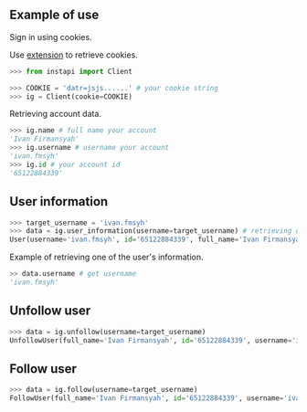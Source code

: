 ## Example of use
Sign in using cookies.

Use [extension](https://chromewebstore.google.com/detail/get-cookies/hdablekeodiopcnddiamhahahkiiloph) to retrieve cookies.
```python
>>> from instapi import Client

>>> COOKIE = 'datr=jsjs......' # your cookie string
>>> ig = Client(cookie=COOKIE)
```
Retrieving account data.
```python
>>> ig.name # full name your account 
'Ivan Firmansyah'
>>> ig.username # username your account
'ivan.fmsyh'
>>> ig.id # your account id
'65122884339'
```

## User information 
```python
>>> target_username = 'ivan.fmsyh'
>>> data = ig.user_information(username=target_username) # retrieving user data
User(username='ivan.fmsyh', id='65122884339', full_name='Ivan Firmansyah', biography='', followers=63, following=22, is_private=False, is_verified=False, profile_pic_url='https://scontent.cdninstagram.com/v/t51.2885-19/498568319_17899751043194534_5028882398275736674_n.jpg?stp=dst-jpg_s320x320_tt6&efg=eyJ2ZW5jb2RlX3RhZyI6InByb2ZpbGVfcGljLmRqYW5nby4xMDgwLmMyIn0&_nc_ht=scontent.cdninstagram.com&_nc_cat=102&_nc_oc=Q6cZ2QFHqIJ1bCv5PNMH7HkPVLk95rpWlZORHrnchMk7X3VILW_B6zuyXq77NLSbMm6ZKZ4&_nc_ohc=_miLC92vB60Q7kNvwEsAKM-&_nc_gid=B-1CjcpfjtvbcufVHStzYQ&edm=AOQ1c0wBAAAA&ccb=7-5&oh=00_AfQDufb4N_65CJ7vW3Mhu80O14K2KW3RkvpukpMSh0Irnw&oe=688F5D25&_nc_sid=8b3546', mutual_followers=['winaa3957'])
```
Example of retrieving one of the user's information.
```python
>> data.username # get username
'ivan.fmsyh'
```

## Unfollow user
```python
>>> data = ig.unfollow(username=target_username)
UnfollowUser(full_name='Ivan Firmansyah', id='65122884339', username='ivan.fmsyh')
```

## Follow user
```python
>>> data = ig.follow(username=target_username)
FollowUser(full_name='Ivan Firmansyah', id='65122884339', username='ivan.fmsyh')
```
